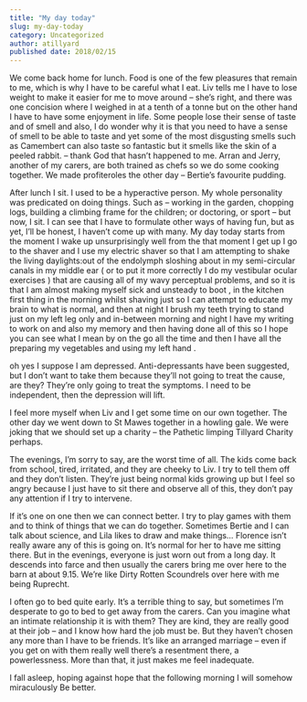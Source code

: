 ```yaml
---
title: "My day today"
slug: my-day-today
category: Uncategorized
author: atillyard
published date: 2018/02/15
---
```


We come back home for lunch. Food is one of the few pleasures that remain to me, which is why I have to be careful what I eat. Liv tells me I have to lose weight to make it easier for me to move around – she’s right, and there was one concision where I weighed in at a tenth of a tonne but on the other hand I have to have some enjoyment in life. Some people lose their sense of taste and of smell and also, I do wonder why it is that you need to have a sense of smell to be able to taste and yet some of the most disgusting smells such as Camembert can also taste so fantastic but it smells like the skin of a peeled rabbit. – thank God that hasn’t happened to me. Arran and Jerry, another of my carers, are both trained as chefs so we do some cooking together. We made profiteroles the other day – Bertie’s favourite pudding.

After lunch I sit. I used to be a hyperactive person. My whole personality was predicated on doing things. Such as – working in the garden, chopping logs, building a climbing frame for the children; or doctoring, or sport – but now, I sit. I can see that I have to formulate other ways of having fun, but as yet, I’ll be honest, I haven’t come up with many. My day today starts from the moment I wake up unsurprisingly well from the that moment I get up I go to the shaver and I use my electric shaver so that I am attempting to shake the living daylights:out of the endolymph sloshing about in my semi-circular canals in my middle ear ( or to put it more correctly I do my vestibular ocular exercises ) that are causing all of my wavy perceptual problems, and so it is that I am almost making myself sick and unsteady to boot , in the kitchen first thing in the morning whilst shaving just so I can attempt to educate my brain to what is normal, and then at night I brush my teeth trying to stand just on my left leg only and in-between morning and night I have my writing to work on and also my memory and then having done all of this so I hope you can see what I mean by on the go all the time and then I have all the preparing my vegetables and using my left hand .

oh yes I suppose I am depressed. Anti-depressants have been suggested, but I don’t want to take them because they’ll not going to treat the cause, are they? They’re only going to treat the symptoms. I need to be independent, then the depression will lift.

I feel more myself when Liv and I get some time on our own together. The other day we went down to St Mawes together in a howling gale. We were joking that we should set up a charity – the Pathetic limping Tillyard Charity perhaps.

The evenings, I’m sorry to say, are the worst time of all. The kids come back from school, tired, irritated, and they are cheeky to Liv. I try to tell them off and they don’t listen. They’re just being normal kids growing up but I feel so angry because I just have to sit there and observe all of this, they don’t pay any attention if I try to intervene.

If it’s one on one then we can connect better. I try to play games with them and to think of things that we can do together. Sometimes Bertie and I can talk about science, and Lila likes to draw and make things… Florence isn’t really aware any of this is going on. It’s normal for her to have me sitting there. But in the evenings, everyone is just worn out from a long day. It descends into farce and then usually the carers bring me over here to the barn at about 9.15. We’re like Dirty Rotten Scoundrels over here with me being Ruprecht.

I often go to bed quite early. It’s a terrible thing to say, but sometimes I’m desperate to go to bed to get away from the carers. Can you imagine what an intimate relationship it is with them? They are kind, they are really good at their job – and I know how hard the job must be. But they haven’t chosen any more than I have to be friends. It’s like an arranged marriage – even if you get on with them really well there’s a resentment there, a powerlessness. More than that, it just makes me feel inadequate.

I fall asleep, hoping against hope that the following morning I will somehow miraculously Be better.
